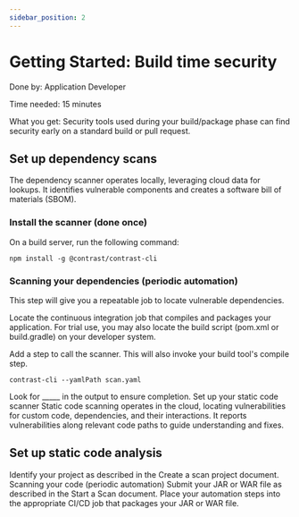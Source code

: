 ```yaml
---
sidebar_position: 2
---
```


# Getting Started: Build time security

Done by: Application Developer

Time needed: 15 minutes

What you get: Security tools used during your build/package phase can find security early on a standard build or pull request.

## Set up dependency scans
The dependency scanner operates locally, leveraging cloud data for lookups. It identifies vulnerable components and creates a software bill of materials (SBOM).

### Install the scanner (done once)
On a build server, run the following command:

```shell
npm install -g @contrast/contrast-cli
```
### Scanning your dependencies (periodic automation)
This step will give you a repeatable job to locate vulnerable dependencies.

Locate the continuous integration job that compiles and packages your application. For trial use, you may also locate the build script (pom.xml or build.gradle) on your developer system.

Add a step to call the scanner. This will also invoke your build tool's compile step.
```shell
contrast-cli --yamlPath scan.yaml
```
Look for _____ in the output to ensure completion.
Set up your static code scanner
Static code scanning operates in the cloud, locating vulnerabilities for custom code, dependencies, and their interactions. It reports vulnerabilities along relevant code paths to guide understanding and fixes.

## Set up static code analysis
Identify your project as described in the Create a scan project document.
Scanning your code (periodic automation)
Submit your JAR or WAR file as described in the Start a Scan document.
Place your automation steps into the appropriate CI/CD job that packages your JAR or WAR file.